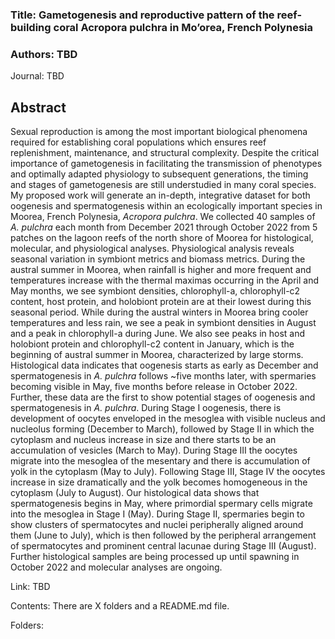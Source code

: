 
### Title: Gametogenesis and reproductive pattern of the reef-building coral Acropora pulchra in Mo’orea, French Polynesia

### Authors: TBD

Journal: TBD

## Abstract 

Sexual reproduction is among the most important biological phenomena required for establishing coral populations which ensures reef replenishment, maintenance, and structural complexity. Despite the critical importance of gametogenesis in facilitating the transmission of phenotypes and optimally adapted physiology to subsequent generations, the timing and stages of gametogenesis are still understudied in many coral species. My proposed work will generate an in-depth, integrative dataset for both oogenesis and spermatogenesis within an ecologically important species in Moorea, French Polynesia, *Acropora pulchra*. We collected 40 samples of *A. pulchra* each month from December 2021 through October 2022 from 5 patches on the lagoon reefs of the north shore of Moorea for histological, molecular, and physiological analyses. Physiological analysis reveals seasonal variation in symbiont metrics and biomass metrics. During the austral summer in Moorea, when rainfall is higher and more frequent and temperatures increase with the thermal maximas occurring in the April and May months, we see symbiont densities, chlorophyll-a, chlorophyll-c2 content, host protein, and holobiont protein are at their lowest during this seasonal period. While during the austral winters in Moorea bring cooler temperatures and less rain, we see a peak in symbiont densities in August and a peak in chlorophyll-a during June. We also see peaks in host and holobiont protein and chlorophyll-c2 content in January, which is the beginning of austral summer in Moorea, characterized by large storms. Histological data indicates that oogenesis starts as early as December and spermatogenesis in *A. pulchra* follows ~five months later, with spermaries becoming visible in May, five months before release in October 2022. Further, these data are the first to show potential stages of oogenesis and spermatogenesis in *A. pulchra*. During Stage I oogenesis, there is development of oocytes enveloped in the mesoglea with visible nucleus and nucleolus forming (December to March), followed by Stage II in which the cytoplasm and nucleus increase in size and there starts to be an accumulation of vesicles (March to May). During Stage III the oocytes migrate into the mesoglea of the mesentary and there is accumulation of yolk in the cytoplasm (May to July). Following Stage III, Stage IV the oocytes increase in size dramatically and the yolk becomes homogeneous in the cytoplasm (July to August). Our histological data shows that spermatogenesis begins in May, where primordial spermary cells migrate into the mesoglea in Stage I (May). During Stage II, spermaries begin to show clusters of spermatocytes and nuclei peripherally aligned around them (June to July), which is then followed by the peripheral arrangement of spermatocytes and prominent central lacunae during Stage III (August). Further histological samples are being processed up until spawning in October 2022 and molecular analyses are ongoing.


Link: TBD

Contents: There are X folders and a README.md file.

Folders: 


